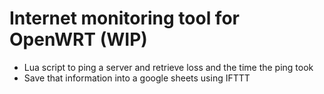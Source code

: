 # Internet monitoring tool for OpenWRT (WIP)
- Lua script to ping a server and retrieve loss and the time the ping took
- Save that information into a google sheets using IFTTT
